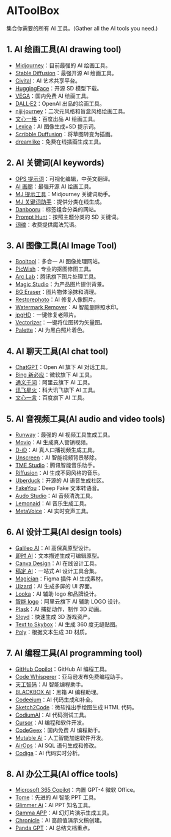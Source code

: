 # AIToolBox

集合你需要的所有 AI 工具。(Gather all the AI tools you need.)

## 1. AI 绘画工具(AI drawing tool)

- [Midjourney](https://www.midjourney.com/home/)：目前最强的 AI 绘画工具。
- [Stable Diffusion](https://stability.ai/)：最强开源 AI 绘画工具。
- [Civital](https://civitai.com/)：AI 艺术共享平台。
- [HuggingFace](https://huggingface.co/)：开源 SD 模型下载。
- [VEGA](https://rightbrain.art/)：国内免费 AI 绘画工具。
- [DALL·E2](https://openai.com/research/dall-e)：OpenAI 出品的绘画工具。
- [niji·journey](https://nijijourney.com/zh/)：二次元风格和盲盒风格绘画工具。
- [文心一格](https://yige.baidu.com/)：百度出品 AI 绘画工具。
- [Lexica](https://lexica.art/)：AI 图像生成+SD 提示词。
- [Scribble Duffusion](https://scribblediffusion.com/)：将草图转变为插画。
- [dreamlike](https://dreamlike.art/)：免费在线插画生成工具。

## 2. AI 关键词(AI keywords)

- [OPS 提示词](https://moonvy.com/apps/ops/)：可视化编辑，中英文翻译。
- [AI 画廊](https://www.aigallery.top/)：最强开源 AI 绘画工具。
- [MJ 提示工具](https://prompt.noonshot.com/)：Midjourney 关键词助手。
- [MJ 关键词助手](https://www.mbprompt.com/#/)：提供分类在线生成。
- [Danbooru](https://tags.novelai.dev/)：标签组合分类的网站。
- [Prompt Hunt](https://www.prompthunt.com/explore)：按照主题分类的 SD 关键词。
- [词魂](https://icihun.com/)：收费提供魔法咒语。

## 3. AI 图像工具(AI Image Tool)

- [Booltool](https://booltool.boolv.tech/home)：多合一 Ai 图像处理网站。
- [PicWish](https://picwish.com/)：专业的抠图修图工具。
- [Arc Lab](https://arc.tencent.com/zh/ai-demos/faceRestoration)：腾讯旗下图片处理工具。
- [Magic Studio](https://magicstudio.com/zh)：为产品图片提供背景。
- [BG Eraser](https://bgeraser.com/)：图片物体涂抹和清理。
- [Restorephoto](https://www.restorephotos.io/)：AI 修复人像照片。
- [Watermark Remover](https://www.watermarkremover.io/zh)：Ai 智能删除照水印。
- [jpgHD](https://jpghd.com/zh)：一键修复老照片。
- [Vectorizer](https://vectorizer.ai/)：一键将位图转为矢量图。
- [Palette](https://palette.fm/)：AI 为黑白照片着色。

## 4. AI 聊天工具(AI chat tool)

- [ChatGPT](https://chat.openai.com/)：Open AI 旗下 AI 对话工具。
- [Bing 新必应](https://www.bing.com/)：微软旗下 AI 工具。
- [通义千问](https://tongyi.aliyun.com/)：阿里云旗下 AI 工具。
- [讯飞星火](https://xinghuo.xfyun.cn/)：科大讯飞旗下 AI 工具。
- [文心一言](https://yiyan.baidu.com/)：百度旗下 AI 工具。

## 5. AI 音视频工具(AI audio and video tools)

- [Runway](https://runwayml.com/)：最强的 AI 视频工具生成工具。
- [Movio](https://www.heygen.com/)：AI 生成真人营销视频。
- [D-iD](https://www.d-id.com/)：AI 真人口播视频生成工具。
- [Unscreen](https://www.unscreen.com/)：AI 智能视频背景移除。
- [TME Studio](https://y.qq.com/tme_studio/index.html#/)：腾讯智能音乐助手。
- [Riffusion](https://www.riffusion.com/)：AI 生成不同风格的音乐。
- [Uberduck](https://uberduck.ai/)：开源的 AI 语音生成社区。
- [FakeYou](https://fakeyou.com/)：Deep Fake 文本转语音。
- [Audo Studio](https://audo.ai/)：AI 音频清洗工具。
- [Lemonaid](https://lemonaid.ai/)：AI 音乐生成工具。
- [MetaVoice](https://themetavoice.xyz/)：AI 实时变声工具。

## 6. AI 设计工具(AI design tools)

- [Galileo AI](https://www.usegalileo.ai/)：AI 高保真原型设计。
- [即时 AI](https://js.design/ai)：文本描述生成可编辑原型。
- [Canva Design](https://www.canva.cn/)：AI 在线设计工具。
- [稿定 AI](https://www.gaoding.com/ai)：一站式 AI 设计工具合集。
- [Magician](https://magician.design/)：Figma 插件 AI 生成素材。
- [Uizard](https://uizard.io/)：AI 生成多屏的 UI 界面。
- [Looka](https://looka.com/)：AI 辅助 logo 和品牌设计。
- [智能 logo](https://logo.aliyun.com/logo)：阿里云旗下 AI 辅助 LOGO 设计。
- [Plask](https://plask.ai/)：AI 捕捉动作，制作 3D 动画。
- [Sloyd](https://www.sloyd.ai/)：快速生成 3D 游戏资产。
- [Text to Skybox](https://skybox.blockadelabs.com/)：AI 生成 360 度无缝贴图。
- [Poly](https://withpoly.com/browse/textures)：根据文本生成 3D 材质。

## 7. AI 编程工具(AI programming tool)

- [GitHub Copilot](https://github.com/features/copilot)：GitHub AI 编程工具。
- [Code Whisperer](https://aws.amazon.com/cn/codewhisperer/)：亚马逊发布免费编程助手。
- [天工智码](https://sky-code.singularity-ai.com/index.html#/)：AI 智能编程助手。
- [BLACKBOX AI](https://www.useblackbox.io/)：黑箱 AI 编程助理。
- [Codeeium](https://codeium.com/)：AI 代码生成和补全。
- [Sketch2Code](https://sketch2code.azurewebsites.net/)：微软推出手绘图生成 HTML 代码。
- [CodiumAI](https://www.codium.ai/)：AI 代码测试工具。
- [Cursor](https://www.cursor.so/)：AI 编程和软件开发。
- [CodeGeex](https://codegeex.cn/zh-CN)：国内免费 AI 编程助手。
- [Mutable Ai](https://mutable.ai/)：人工智能加速软件开发。
- [AirOps](https://www.airops.com/)：AI SQL 语句生成和修改。
- [Codiga](https://www.codiga.io/)：AI 代码实时分析。

## 8. AI 办公工具(AI office tools)

- [Microsoft 365 Copilot](https://blogs.microsoft.com/blog/2023/03/16/introducing-microsoft-365-copilot-your-copilot-for-work/)：内置 GPT-4 微软 Office。
- [Tome](https://tome.app/)：先进的 AI 智能 PPT 工具。
- [Glimmer Ai](https://glimmerai.tech/)：AI PPT 知名工具。
- [Gamma APP](https://gamma.app/)：AI 幻灯片演示生成工具。
- [Chronicle](https://chroniclehq.com/)：AI 高颜值演示文稿创建。
- [Panda GPT](https://www.pandagpt.io/)：AI 总结文档重点。